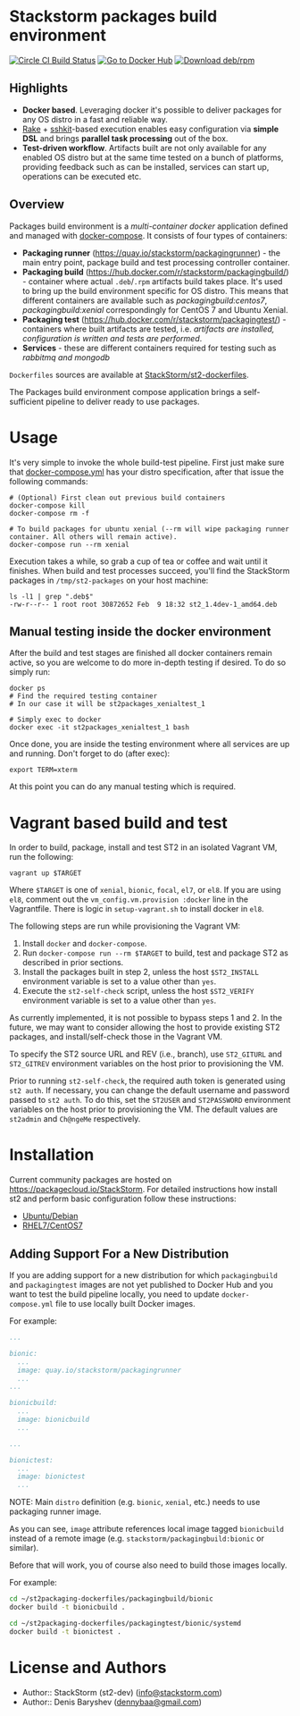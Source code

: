 # Stackstorm packages build environment

[![Circle CI Build Status](https://circleci.com/gh/StackStorm/st2-packages/tree/master.svg?style=shield)](https://circleci.com/gh/StackStorm/st2-packages)
[![Go to Docker Hub](https://img.shields.io/badge/Docker%20Hub-%E2%86%92-blue.svg)](https://hub.docker.com/r/stackstorm/)
[![Download deb/rpm](https://img.shields.io/badge/Download-deb/rpm-blue.svg)](https://packagecloud.io/StackStorm/)

## Highlights

 - **Docker based**. Leveraging docker it's possible to deliver packages for any OS distro in a fast and reliable way.
 - [Rake](https://github.com/ruby/rake) + [sshkit](https://github.com/capistrano/sshkit)-based execution enables easy configuration via **simple DSL** and brings **parallel task processing** out of the box.
 - **Test-driven workflow**. Artifacts built are not only available for any enabled OS distro but at the same time tested on a bunch of platforms, providing feedback such as can be installed, services can start up, operations can be executed etc.

## Overview

Packages build environment is a *multi-container docker* application defined and managed with [docker-compose](https://github.com/docker/compose). It consists of four types of containers:

 - **Packaging runner** (https://quay.io/stackstorm/packagingrunner) - the main entry point, package build and test processing controller container.
 - **Packaging build** (https://hub.docker.com/r/stackstorm/packagingbuild/) - container where actual `.deb`/`.rpm` artifacts build takes place. It's used to bring up the build environment specific for OS distro. This means that different containers are available such as *packagingbuild:centos7*, *packagingbuild:xenial* correspondingly for CentOS 7 and Ubuntu Xenial.
 - **Packaging test** (https://hub.docker.com/r/stackstorm/packagingtest/) - containers where built artifacts are tested, i.e. *artifacts are installed, configuration is written and tests are performed*.
 - **Services** - these are different containers required for testing such as *rabbitmq and mongodb*

`Dockerfiles` sources are available at [StackStorm/st2-dockerfiles](https://github.com/stackstorm/st2-dockerfiles).

The Packages build environment compose application brings a self-sufficient pipeline to deliver ready to use packages.

# Usage

It's very simple to invoke the whole build-test pipeline. First just make sure that [docker-compose.yml](docker-compose.yml) has your distro specification, after that issue the following commands:

```shell
# (Optional) First clean out previous build containers
docker-compose kill
docker-compose rm -f

# To build packages for ubuntu xenial (--rm will wipe packaging runner container. All others will remain active).
docker-compose run --rm xenial
```

Execution takes a while, so grab a cup of tea or coffee and wait until it finishes. When build and test processes succeed, you'll find the StackStorm packages in `/tmp/st2-packages` on your host machine:

```shell
ls -l1 | grep ".deb$"
-rw-r--r-- 1 root root 30872652 Feb  9 18:32 st2_1.4dev-1_amd64.deb
```

## Manual testing inside the docker environment

After the build and test stages are finished all docker containers remain active, so you are welcome to do more in-depth testing if desired. To do so simply run:

```
docker ps
# Find the required testing container
# In our case it will be st2packages_xenialtest_1

# Simply exec to docker
docker exec -it st2packages_xenialtest_1 bash
```

Once done, you are inside the testing environment where all services are up and running. Don't forget to do (after exec):

```
export TERM=xterm
```
At this point you can do any manual testing which is required.

# Vagrant based build and test

In order to build, package, install and test ST2 in an isolated Vagrant VM, run the following:

```
vagrant up $TARGET
```

Where `$TARGET` is one of `xenial`, `bionic`, `focal`, `el7`, or `el8`. If you are using `el8`, comment
out the `vm_config.vm.provision :docker` line in the Vagrantfile. There is logic in `setup-vagrant.sh`
to install docker in `el8`.

The following steps are run while provisioning the Vagrant VM:

1. Install `docker` and `docker-compose`.
2. Run `docker-compose run --rm $TARGET` to build, test and package ST2 as described in prior
   sections.
3. Install the packages built in step 2, unless the host `$ST2_INSTALL` environment variable is set to
   a value other than `yes`.
4. Execute the `st2-self-check` script, unless the host `$ST2_VERIFY` environment variable is set to
   a value other than `yes`.

As currently implemented, it is not possible to bypass steps 1 and 2. In the future, we may want to
consider allowing the host to provide existing ST2 packages, and install/self-check those in the
Vagrant VM.

To specify the ST2 source URL and REV (i.e., branch), use `ST2_GITURL` and `ST2_GITREV` environment
variables on the host prior to provisioning the VM. 

Prior to running `st2-self-check`, the required auth token is generated using `st2 auth`.  If necessary,
you can change the default username and password passed to `st2 auth`.  To do this, set the `ST2USER`
and `ST2PASSWORD` environment variables on the host prior to provisioning the VM. The default values
are `st2admin` and `Ch@ngeMe` respectively.

# Installation
Current community packages are hosted on https://packagecloud.io/StackStorm. For detailed instructions how install st2 and perform basic configuration follow these instructions:
- [Ubuntu/Debian](https://docs.stackstorm.com/install/deb.html)
- [RHEL7/CentOS7](https://docs.stackstorm.com/install/rhel7.html)

## Adding Support For a New Distribution

If you are adding support for a new distribution for which ``packagingbuild`` and ``packagingtest``
images are not yet published to Docker Hub and you want to test the build pipeline locally, you
need to update ``docker-compose.yml`` file to use locally built Docker images.

For example:

```yaml
...

bionic:
  ...
  image: quay.io/stackstorm/packagingrunner
  ...
...

bionicbuild:
  ...
  image: bionicbuild
  ...

...

bionictest:
  ...
  image: bionictest
  ...
```

NOTE: Main ``distro`` definition (e.g. ``bionic``, ``xenial``, etc.) needs to use packaging runner image.

As you can see, ``image`` attribute references local image tagged ``bionicbuild`` instead of a
remote image (e.g. ``stackstorm/packagingbuild:bionic`` or similar).

Before that will work, you of course also need to build those images locally.

For example:

```bash
cd ~/st2packaging-dockerfiles/packagingbuild/bionic
docker build -t bionicbuild .

cd ~/st2packaging-dockerfiles/packagingtest/bionic/systemd
docker build -t bionictest .
```

# License and Authors

* Author:: StackStorm (st2-dev) (<info@stackstorm.com>)
* Author:: Denis Baryshev (<dennybaa@gmail.com>)

